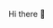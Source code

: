 Hi there 👋

<!--![Custom dimensions 1280x640 px](https://user-images.githubusercontent.com/79721045/180876566-156afc93-6ab6-446d-bcb8-623ddc4e7464.png)

 - 🔭 I'm student and open source enthusiast.
  - 🌱 I’m currently learning from 
    - the very basics of computer science and some Java.
 - 💬 I'm documenting my journey of learnig form scratch to
  - 📫 How to reach me:
< a href="https://www.linkedin.com/in/harsh-duche-315398165/" target="_blank">
    <img src="https://www.edigitalagency.com.au/wp-content/uploads/Linkedin-logo-png.png">
  </a>

